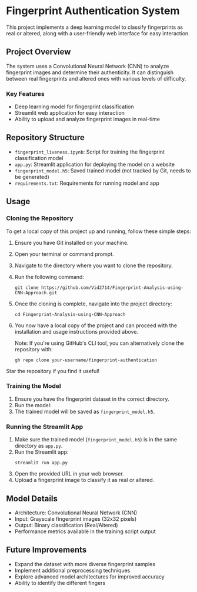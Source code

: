 # Fingerprint Authentication System

This project implements a deep learning model to classify fingerprints as real or altered, along with a user-friendly web interface for easy interaction.

## Project Overview

The system uses a Convolutional Neural Network (CNN) to analyze fingerprint images and determine their authenticity. It can distinguish between real fingerprints and altered ones with various levels of difficulty.

### Key Features

- Deep learning model for fingerprint classification
- Streamlit web application for easy interaction
- Ability to upload and analyze fingerprint images in real-time

## Repository Structure

- `fingerprint_liveness.ipynb`: Script for training the fingerprint classification model
- `app.py`: Streamlit application for deploying the model on a website
- `fingerprint_model.h5`: Saved trained model (not tracked by Git, needs to be generated)
- `requirements.txt`: Requirements for running model and app

## Usage

### Cloning the Repository

To get a local copy of this project up and running, follow these simple steps:

1. Ensure you have Git installed on your machine.

2. Open your terminal or command prompt.

3. Navigate to the directory where you want to clone the repository.

4. Run the following command:

   ```
   git clone https://github.com/Vid2714/Fingerprint-Analysis-using-CNN-Approach.git
   ```
5. Once the cloning is complete, navigate into the project directory:
   ```
   cd Fingerprint-Analysis-using-CNN-Approach
   ```

6. You now have a local copy of the project and can proceed with the installation and usage instructions provided above.

   Note: If you're using GitHub's CLI tool, you can alternatively clone the repository with:
   ```
   gh repo clone your-username/fingerprint-authentication
   ```
Star the repository if you find it useful!

### Training the Model

1. Ensure you have the fingerprint dataset in the correct directory.
2. Run the model:
3. The trained model will be saved as `fingerprint_model.h5`.

### Running the Streamlit App

1. Make sure the trained model (`fingerprint_model.h5`) is in the same directory as `app.py`.
2. Run the Streamlit app:
   ```
   streamlit run app.py
   ```
3. Open the provided URL in your web browser.
4. Upload a fingerprint image to classify it as real or altered.

## Model Details

- Architecture: Convolutional Neural Network (CNN)
- Input: Grayscale fingerprint images (32x32 pixels)
- Output: Binary classification (Real/Altered)
- Performance metrics available in the training script output

## Future Improvements

- Expand the dataset with more diverse fingerprint samples
- Implement additional preprocessing techniques
- Explore advanced model architectures for improved accuracy
- Ability to identify the different fingers
